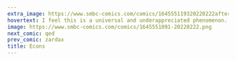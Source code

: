 ```yaml
---
extra_image: https://www.smbc-comics.com/comics/164555119320220222after.png
hovertext: I feel this is a universal and underappreciated phenomenon. Like, consider how all poetry is written by the kind of people who are attracted to poetry classes.
image: https://www.smbc-comics.com/comics/1645551091-20220222.png
next_comic: qed
prev_comic: zardax
title: Econs
---
```


